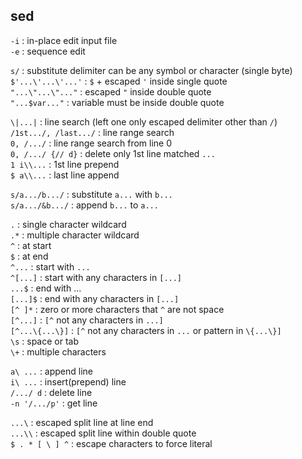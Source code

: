 sed
---

`-i` : in-place edit input file  
`-e` : sequence edit  

`s/` : substitute delimiter can be any symbol or character (single byte)  
`$'...\'...\'...'` : `$` + escaped `'` inside single quote  
`"...\"...\"..."` : escaped `"` inside double quote  
`"...$var..."` : variable must be inside double quote  

`\|...|` : line search (left one only escaped delimiter other than `/`)  
`/1st.../, /last.../` : line range search  
`0, /.../` : line range search from line 0  
`0, /.../ {// d}` : delete only 1st line matched `...`  
`1 i\\...` : 1st line prepend  
`$ a\\...` : last line append

`s/a.../b.../` : substitute `a...` with `b...`  
`s/a.../&b.../` : append `b...` to `a...`  

`.` : single character wildcard  
`.*` : multiple character wildcard  
`^` : at start  
`$` : at end  
`^...` : start with `...`  
`^[...]` : start with any characters in `[...]`  
`...$` : end with ...  
`[...]$` : end with any characters in `[...]`  
`[^ ]*` : zero or more characters that `^` are not space  
`[^...]` : `[^` not any characters in `...]`  
`[^...\{...\}]` : `[^` not any characters in `...` or pattern in `\{...\}]`  
`\s` : space or tab  
`\+` : multiple characters  

`a\ ...` : append line  
`i\ ...` : insert(prepend) line  
`/.../ d` : delete line  
`-n '/.../p'` : get line  

`...\` : escaped split line at line end  
`...\\` : escaped split line within double quote  
`$ . * [ \ ] ^` : escape characters to force literal  
